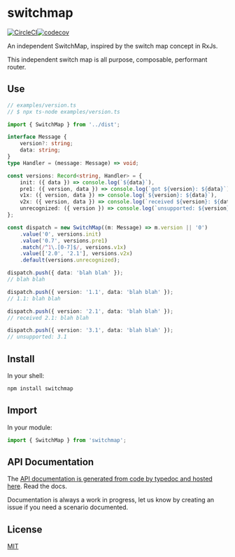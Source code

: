 # switchmap

[![CircleCI](https://circleci.com/gh/flitbit/switchmap/tree/master.svg?style=svg)](https://circleci.com/gh/flitbit/switchmap/tree/master)[![codecov](https://codecov.io/gh/flitbit/switchmap/branch/master/graph/badge.svg)](https://codecov.io/gh/flitbit/switchmap)

An independent SwitchMap, inspired by the switch map concept in RxJs.

This independent switch map is all purpose, composable, performant router.

## Use

```ts
// examples/version.ts
// $ npx ts-node examples/version.ts

import { SwitchMap } from '../dist';

interface Message {
	version?: string;
	data: string;
}
type Handler = (message: Message) => void;

const versions: Record<string, Handler> = {
	init: ({ data }) => console.log(`${data}`),
	pre1: ({ version, data }) => console.log(`got ${version}: ${data}`),
	v1x: ({ version, data }) => console.log(`${version}: ${data}`),
	v2x: ({ version, data }) => console.log(`received ${version}: ${data}`),
	unrecognized: ({ version }) => console.log(`unsupported: ${version}`),
};

const dispatch = new SwitchMap((m: Message) => m.version || '0')
	.value('0', versions.init)
	.value('0.7', versions.pre1)
	.match(/^1\.[0-7]$/, versions.v1x)
	.value(['2.0', '2.1'], versions.v2x)
	.default(versions.unrecognized);

dispatch.push({ data: 'blah blah' });
// blah blah

dispatch.push({ version: '1.1', data: 'blah blah' });
// 1.1: blah blah

dispatch.push({ version: '2.1', data: 'blah blah' });
// received 2.1: blah blah

dispatch.push({ version: '3.1', data: 'blah blah' });
// unsupported: 3.1
```

## Install

In your shell:

```bash
npm install switchmap
```

## Import

In your module:

```ts
import { SwitchMap } from 'switchmap';
```

## API Documentation

The [API documentation is generated from code by typedoc and hosted here](http://flitbit.github.io/switchmap/classes/_src_index_.switchmap.html). Read the docs.

Documentation is always a work in progress, let us know by creating an issue if you need a scenario documented.

## License

[MIT](https://github.com/flitbit/switchmap/blob/master/LICENSE)

